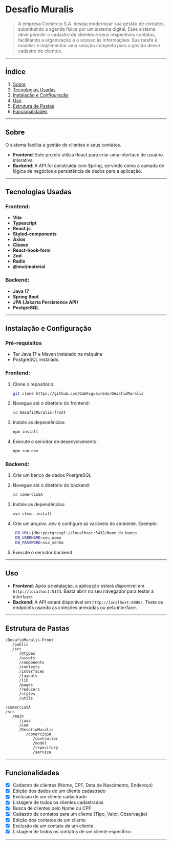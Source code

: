 
# **Desafio Muralis**

> A empresa Comércio S.A. deseja modernizar sua gestão de contatos, substituindo a
agenda física por um sistema digital. Esse sistema deve permitir o cadastro de clientes e seus
respectivos contatos, facilitando a organização e o acesso às informações. Sua tarefa é
modelar e implementar uma solução completa para a gestão desse cadastro de clientes.

---

## **Índice**

1. [Sobre](#sobre)
2. [Tecnologias Usadas](#tecnologias-usadas)
3. [Instalação e Configuração](#instalação-e-configuração)
4. [Uso](#uso)
5. [Estrutura de Pastas](#estrutura-de-pastas)
6. [Funcionalidades](#funcionalidades)

---

## **Sobre**

O sistema facilita a gestão de clientes e seus contatos.

- **Frontend**: Este projeto utiliza React para criar uma interface de usuário interativa.
- **Backend**: A API foi construída com Spring, servindo como a camada de lógica de negócios e persistência de dados para a aplicação.

---

## **Tecnologias Usadas**

### **Frontend:**

- **Vite**
- **Typescript**
- **React.js** 
- **Styled-components** 
- **Axios** 
- **Cleave** 
- **React-hook-form** 
- **Zod** 
- **Radix** 
- **@mui/material** 

### **Backend:**

- **Java 17** 
- **Spring Boot** 
- **JPA (Jakarta Persistence API)** 
- **PostgreSQL**

---

## **Instalação e Configuração**

### **Pré-requisitos**

- Ter Java 17 e Maven instalado na máquina
- PostgreSQL instalado.
  
### **Frontend:**

1. Clone o repositório:
   ```bash
   git clone https://github.com/GabFigueiredo/DesafioMuralis
   ```

2. Navegue até o diretório do frontend:
   ```bash
   cd DesafioMuralis-front
   ```

3. Instale as dependências:
   ```bash
   npm install
   ```

4. Execute o servidor de desenvolvimento:
   ```bash
   npm run dev
   ```

### **Backend:**

1. Crie um banco de dados PostgreSQL

2. Navegue até o diretório do backend:
   ```bash
   cd comercioSA
   ```

3. Instale as dependências:
   ```bash
   mvn clean install
   ```

4. Crie um arquivo .env e configure as variáveis de ambiente. Exemplo:
   ```bash
    DB_URL=jdbc:postgresql://localhost:5432/Nome_do_banco
    DB_USERNAME=seu_nome
    DB_PASSWORD=sua_senha
   ```

5. Execute o servidor backend

---

## **Uso**

- **Frontend**: Após a instalação, a aplicação estará disponível em `http://localhost:5173`. Basta abrir no seu navegador para testar a interface.
- **Backend**: A API estará disponível em `http://localhost:8080/`. Teste os endpoints usando as coleções anexadas ou pela interface. 

---

## **Estrutura de Pastas**

```
/DesafioMuralis-Front
   /public
   /src
      /@types
      /assets
      /components
      /contexts
      /interfaces
      /layouts
      /lib
      /pages
      /reducers
      /styles
      /utils

/comercioSA
/src
   /main
      /java
      /com
      /DesafioMuralis
         /comercioSA
            /controller
            /model
            /repository
            /service
   ```

---

## **Funcionalidades**

- [x] Cadastro de clientes (Nome, CPF, Data de Nascimento, Endereço)
- [x] Edição dos dados de um cliente cadastrado
- [x] Exclusão de um cliente cadastrado
- [x] Listagem de todos os clientes cadastrados
- [x] Busca de clientes pelo Nome ou CPF
- [x] Cadastro de contatos para um cliente (Tipo, Valor, Observação)
- [x] Edição dos contatos de um cliente
- [x] Exclusão de um contato de um cliente
- [x] Listagem de todos os contatos de um cliente específico

---

